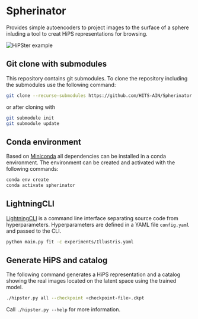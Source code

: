 # Spherinator

Provides simple autoencoders to project images to the surface of a sphere inluding a tool to creat HiPS representations for browsing.

![HiPSter example](efigi.png "Example of autoencoded HiPS tiling for efigi data of nearby galaxies in SDSS")


## Git clone with submodules

This repository contains git submodules. To clone the repository including the submodules use the following command:

```bash
git clone --recurse-submodules https://github.com/HITS-AIN/Spherinator.git
```

or after cloning with

```bash
git submodule init
git submodule update
```


## Conda environment

Based on [Miniconda](https://docs.conda.io/en/latest/miniconda.html) all dependencies can be installed in a conda environment. The environment can be created and activated with the following commands:

```bash
conda env create
conda activate spherinator
```


## LightningCLI

[LightningCLI](https://lightning.ai/docs/pytorch/latest/cli/lightning_cli.html#lightning-cli) is a command line interface separating source code from hyperparameters. Hyperparameters are defined in a YAML file `config.yaml` and passed to the CLI.

```bash
python main.py fit -c experiments/Illustris.yaml
```


## Generate HiPS and catalog

The following command generates a HiPS representation and a catalog showing the real images located on the latent space using the trained model.

```bash
./hipster.py all --checkpoint <checkpoint-file>.ckpt
```

Call `./hipster.py --help` for more information.
